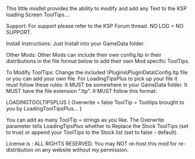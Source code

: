 

This little modlet provides the ability to modify and add any Text to the KSP loading Screen ToolTips....

Support: For support please refer to the KSP Forum thread. NO LOG = NO SUPPORT.

Install Instructions: Just Install into your GameData folder.

Other Mods: Other Mods can include their own config.ltp in their distributions in the file format below to add their own Mod specific ToolTips.

To Modify ToolTips: Change the included \Plugins\PluginData\Config.ltp file or you can add your own file. For LoadingTipsPlus to pick up your file it must follow these rules: It MUST be somewhere in your GameData folder. It MUST have the file extension ".ltp". It MUST follow this format:

LOADINGTOOLTIPSPLUS { Overwrite = false ToolTip = Tooltips brought to you by LoadingToolTipsPlus... }

You can add as many ToolTip = strings as you like. The Overwrite parameter tells LoadingTipsPlus whether to Replace the Stock ToolTips (set to true) or append your ToolTips to the Stock list (set to false - default).

License is : ALL RIGHTS RESERVED. You may NOT re-host this mod for re-distribution on any website without my permission.
